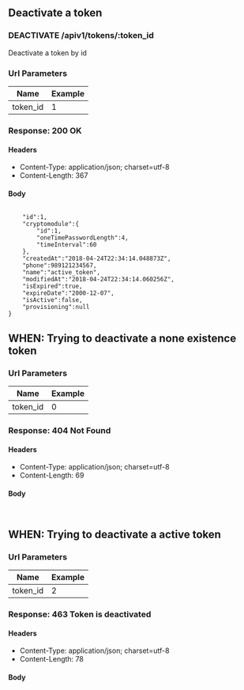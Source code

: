 ## Deactivate a token

### DEACTIVATE /apiv1/tokens/:token_id

Deactivate a token by id

### Url Parameters

Name | Example
--- | ---
token_id | 1

### Response: 200 OK

#### Headers

* Content-Type: application/json; charset=utf-8
* Content-Length: 367

#### Body

```json
```

```{
    "id":1,
    "cryptomodule":{
        "id":1,
        "oneTimePasswordLength":4,
        "timeInterval":60
    },
    "createdAt":"2018-04-24T22:34:14.048873Z",
    "phone":989121234567,
    "name":"active_token",
    "modifiedAt":"2018-04-24T22:34:14.060256Z",
    "isExpired":true,
    "expireDate":"2000-12-07",
    "isActive":false,
    "provisioning":null
}
```

## WHEN: Trying to deactivate a none existence token

### Url Parameters

Name | Example
--- | ---
token_id | 0

### Response: 404 Not Found

#### Headers

* Content-Type: application/json; charset=utf-8
* Content-Length: 69

#### Body

```json
```

```{"message":"Not Found","description":"Nothing matches the given URI"}
```

## WHEN: Trying to deactivate a active token

### Url Parameters

Name | Example
--- | ---
token_id | 2

### Response: 463 Token is deactivated

#### Headers

* Content-Type: application/json; charset=utf-8
* Content-Length: 78

#### Body

```json
```

```{"message":"Token is deactivated","description":"Token has been deactivated."}
```

